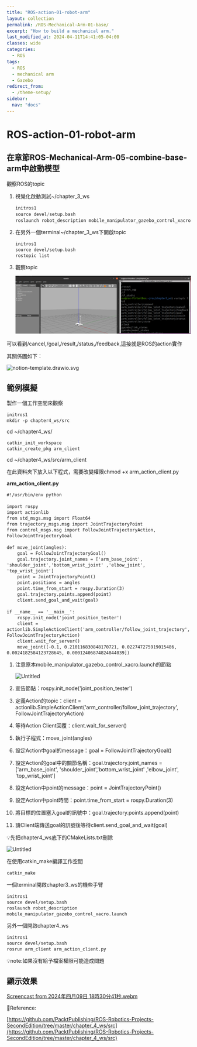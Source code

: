 ```yaml
---
title: "ROS-action-01-robot-arm"
layout: collection
permalink: /ROS-Mechanical-Arm-01-base/
excerpt: "How to build a mechanical arm."
last_modified_at: 2024-04-11T14:41:05-04:00
classes: wide
categories:
  - ROS
tags:
  - ROS
  - mechanical arm
  - Gazebo
redirect_from:
  - /theme-setup/
sidebar:
  nav: "docs"
---
```


# ROS-action-01-robot-arm

## 在章節ROS-Mechanical-Arm-05-combine-base-arm中啟動模型

觀察ROS的topic

1. 視覺化啟動測試~/chapter_3_ws
    
    ```python
    initros1
    source devel/setup.bash
    roslaunch robot_description mobile_manipulator_gazebo_control_xacro.launch
    ```
    
2. 在另外一個terminal~/chapter_3_ws下開啟topic
    
    ```tsx
    initros1
    source devel/setup.bash
    rostopic list
    ```
    
3. 觀察topic
    
    ![Untitled](/assets/images/ROS-action-01-robot-arm%20d011de546cf34117b896e469452331e4/Untitled.png)
    

可以看到/cancel,/goal,/result,/status,/feedback,這接就是ROS的action實作

其關係圖如下：

![notion-template.drawio.svg](/assets/imagesROS-action-01-robot-arm%20d011de546cf34117b896e469452331e4/notion-template.drawio.svg)

## 範例模擬

製作一個工作空間來觀察

```tsx
initros1
mkdir -p chapter4_ws/src
```

cd ~/chapter4_ws/

```tsx
catkin_init_workspace
catkin_create_pkg arm_client
```

cd ~/chapter4_ws/src/arm_client

在此資料夾下放入以下程式，需要改變權限chmod +x arm_action_client.py

**arm_action_client.py**

```tsx
#!/usr/bin/env python

import rospy
import actionlib
from std_msgs.msg import Float64
from trajectory_msgs.msg import JointTrajectoryPoint
from control_msgs.msg import FollowJointTrajectoryAction, FollowJointTrajectoryGoal

def move_joint(angles):
    goal = FollowJointTrajectoryGoal()
    goal.trajectory.joint_names = ['arm_base_joint', 'shoulder_joint','bottom_wrist_joint' ,'elbow_joint', 'top_wrist_joint']
    point = JointTrajectoryPoint()
    point.positions = angles
    point.time_from_start = rospy.Duration(3)
    goal.trajectory.points.append(point)
    client.send_goal_and_wait(goal)

if __name__ == '__main__':
    rospy.init_node('joint_position_tester')
    client = actionlib.SimpleActionClient('arm_controller/follow_joint_trajectory', FollowJointTrajectoryAction)
    client.wait_for_server()
    move_joint([-0.1, 0.210116830848170721, 0.022747275919015486, 0.0024182584123728645, 0.00012406874824844039])
```

1. 注意原本mobile_manipulator_gazebo_control_xacro.launch的節點
    
    ![Untitled](/assets/imagesROS-action-01-robot-arm%20d011de546cf34117b896e469452331e4/Untitled%201.png)
    
2. 宣告節點：rospy.init_node('joint_position_tester')
3. 定義Action的topic：client = actionlib.SimpleActionClient('arm_controller/follow_joint_trajectory', FollowJointTrajectoryAction)
4. 等待Action Client回覆：client.wait_for_server()
5. 執行子程式：move_joint(angles)
6. 設定Action中goal的message：goal = FollowJointTrajectoryGoal()
7. 設定Action的goal中的關節名稱：goal.trajectory.joint_names = ['arm_base_joint', 'shoulder_joint','bottom_wrist_joint' ,'elbow_joint', 'top_wrist_joint']
8. 設定Action中point的message：point = JointTrajectoryPoint()
9. 設定Action中point時間：point.time_from_start = rospy.Duration(3)
10. 將目標的位置塞入goal的訊號中：goal.trajectory.points.append(point)
11. 請Client端傳送goal的訊號後等待client.send_goal_and_wait(goal)

💡先把chapter4_ws底下的CMakeLists.txt刪除

![Untitled](/assets/imagesROS-action-01-robot-arm%20d011de546cf34117b896e469452331e4/Untitled%202.png)

在使用catkin_make編譯工作空間

```tsx
catkin_make
```

一個terminal開啟chapter3_ws的機些手臂

```tsx
initros1
source devel/setup.bash
roslaunch robot_description mobile_manipulator_gazebo_control_xacro.launch
```

另外一個開啟chapter4_ws

```tsx
initros1
source devel/setup.bash
rosrun arm_client arm_action_client.py
```

💡note:如果沒有給予檔案權限可能造成問題

## 顯示效果

[Screencast from 2024年四月09日 18時30分41秒.webm](/assets/imagesROS-action-01-robot-arm%20d011de546cf34117b896e469452331e4/Screencast_from_2024%25E5%25B9%25B4%25E5%259B%259B%25E6%259C%258809%25E6%2597%25A5_18%25E6%2599%258230%25E5%2588%258641%25E7%25A7%2592.webm)

📃Reference:

[https://github.com/PacktPublishing/ROS-Robotics-Projects-SecondEdition/tree/master/chapter_4_ws/src](https://github.com/PacktPublishing/ROS-Robotics-Projects-SecondEdition/tree/master/chapter_4_ws/src)
